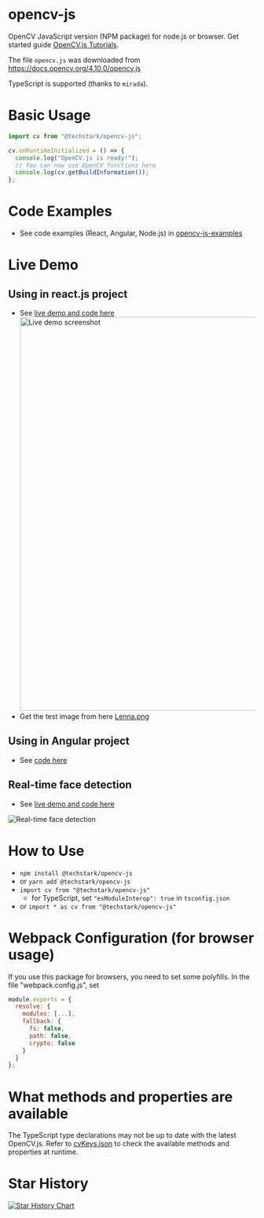 # opencv-js

OpenCV JavaScript version (NPM package) for node.js or browser. Get started guide [OpenCV.js Tutorials](https://docs.opencv.org/4.10.0/#:~:text=OpenCV%2DPython%20Tutorials-,OpenCV.js%20Tutorials,-Tutorials%20for%20contrib).

The file `opencv.js` was downloaded from https://docs.opencv.org/4.10.0/opencv.js

TypeScript is supported (thanks to `mirada`).

# Basic Usage

```js
import cv from "@techstark/opencv-js";

cv.onRuntimeInitialized = () => {
  console.log("OpenCV.js is ready!");
  // You can now use OpenCV functions here
  console.log(cv.getBuildInformation());
};
```

# Code Examples

- See code examples (React, Angular, Node.js) in [opencv-js-examples](https://github.com/TechStark/opencv-js-examples)

# Live Demo

## Using in react.js project

- See [live demo and code here](https://codesandbox.io/s/techstarkopencv-js-demo-page-f7gvk?file=/src/TestPage.jsx)
  <img src="https://user-images.githubusercontent.com/132509/130320696-eaa3899b-2356-4e9f-bbc9-0a969465c58e.png" height="800px" alt="Live demo screenshot" />
- Get the test image from here [Lenna.png](test/Lenna.png)

## Using in Angular project

- See [code here](https://codesandbox.io/s/techstark-opencv-js-angular-demo-hkmc1n?file=/src/app/app.component.ts)

## Real-time face detection

- See [live demo and code here](https://codesandbox.io/s/opencv-js-face-detection-i1i3u)

![Real-time face detection](https://user-images.githubusercontent.com/132509/160820773-cdb023a6-77a2-4f2e-a0e9-fb06931c8f9f.gif)

# How to Use

- `npm install @techstark/opencv-js`
- or `yarn add @techstark/opencv-js`
- `import cv from "@techstark/opencv-js"`
  - for TypeScript, set `"esModuleInterop": true` in `tsconfig.json`
- or `import * as cv from "@techstark/opencv-js"`

# Webpack Configuration (for browser usage)

If you use this package for browsers, you need to set some polyfills. In the file "webpack.config.js", set

```js
module.exports = {
  resolve: {
    modules: [...],
    fallback: {
      fs: false,
      path: false,
      crypto: false
    }
  }
};
```

# What methods and properties are available

The TypeScript type declarations may not be up to date with the latest OpenCV.js. Refer to [cvKeys.json](doc/cvKeys.json) to check the available methods and properties at runtime.

# Star History

[![Star History Chart](https://api.star-history.com/svg?repos=techstark/opencv-js&type=Date)](https://star-history.com/#techstark/opencv-js&Date)
